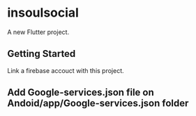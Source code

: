 # insoulsocial

A new Flutter project.

## Getting Started

Link a firebase accouct with this project.

## Add Google-services.json file on  Andoid/app/Google-services.json folder
